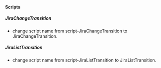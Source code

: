 #### Scripts
##### JiraChangeTransition
- change script name from script-JiraChangeTransition to JiraChangeTransition.
##### JiraListTransition
- change script name from script-JiraListTransition to JiraListTransition.

